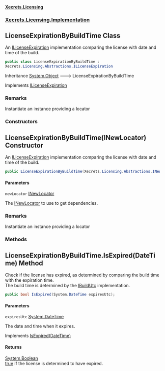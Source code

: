 #### [Xecrets.Licensing](index.md 'index')
### [Xecrets.Licensing.Implementation](Xecrets.Licensing.Implementation.md 'Xecrets.Licensing.Implementation')

## LicenseExpirationByBuildTime Class

An [ILicenseExpiration](Xecrets.Licensing.Abstractions.ILicenseExpiration.md 'Xecrets.Licensing.Abstractions.ILicenseExpiration') implementation comparing the license with date and time of the build.

```csharp
public class LicenseExpirationByBuildTime :
Xecrets.Licensing.Abstractions.ILicenseExpiration
```

Inheritance [System.Object](https://docs.microsoft.com/en-us/dotnet/api/System.Object 'System.Object') &#129106; LicenseExpirationByBuildTime

Implements [ILicenseExpiration](Xecrets.Licensing.Abstractions.ILicenseExpiration.md 'Xecrets.Licensing.Abstractions.ILicenseExpiration')

### Remarks
Instantiate an instance providing a locator
### Constructors

<a name='Xecrets.Licensing.Implementation.LicenseExpirationByBuildTime.LicenseExpirationByBuildTime(Xecrets.Licensing.Abstractions.INewLocator)'></a>

## LicenseExpirationByBuildTime(INewLocator) Constructor

An [ILicenseExpiration](Xecrets.Licensing.Abstractions.ILicenseExpiration.md 'Xecrets.Licensing.Abstractions.ILicenseExpiration') implementation comparing the license with date and time of the build.

```csharp
public LicenseExpirationByBuildTime(Xecrets.Licensing.Abstractions.INewLocator newLocator);
```
#### Parameters

<a name='Xecrets.Licensing.Implementation.LicenseExpirationByBuildTime.LicenseExpirationByBuildTime(Xecrets.Licensing.Abstractions.INewLocator).newLocator'></a>

`newLocator` [INewLocator](Xecrets.Licensing.Abstractions.INewLocator.md 'Xecrets.Licensing.Abstractions.INewLocator')

The [INewLocator](Xecrets.Licensing.Abstractions.INewLocator.md 'Xecrets.Licensing.Abstractions.INewLocator') to use to get dependencies.

### Remarks
Instantiate an instance providing a locator
### Methods

<a name='Xecrets.Licensing.Implementation.LicenseExpirationByBuildTime.IsExpired(System.DateTime)'></a>

## LicenseExpirationByBuildTime.IsExpired(DateTime) Method

Check if the license has expired, as determined by comparing the build time with the expiration time.  
The build time is determined by the [IBuildUtc](Xecrets.Licensing.Abstractions.IBuildUtc.md 'Xecrets.Licensing.Abstractions.IBuildUtc') implementation.

```csharp
public bool IsExpired(System.DateTime expiresUtc);
```
#### Parameters

<a name='Xecrets.Licensing.Implementation.LicenseExpirationByBuildTime.IsExpired(System.DateTime).expiresUtc'></a>

`expiresUtc` [System.DateTime](https://docs.microsoft.com/en-us/dotnet/api/System.DateTime 'System.DateTime')

The date and time when it expires.

Implements [IsExpired(DateTime)](Xecrets.Licensing.Abstractions.ILicenseExpiration.md#Xecrets.Licensing.Abstractions.ILicenseExpiration.IsExpired(System.DateTime) 'Xecrets.Licensing.Abstractions.ILicenseExpiration.IsExpired(System.DateTime)')

#### Returns
[System.Boolean](https://docs.microsoft.com/en-us/dotnet/api/System.Boolean 'System.Boolean')  
[true](https://docs.microsoft.com/en-us/dotnet/csharp/language-reference/builtin-types/bool 'https://docs.microsoft.com/en-us/dotnet/csharp/language-reference/builtin-types/bool') if the license is determined to have expired.